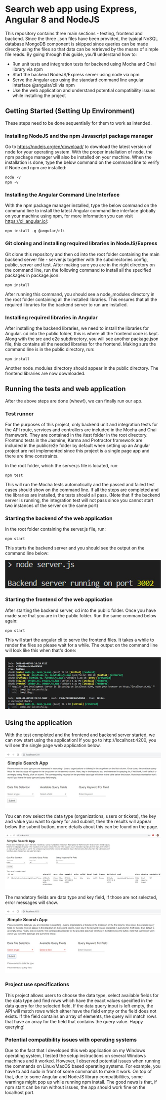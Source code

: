 # Search web app using Express, Angular 8 and NodeJS
This repository contains three main sections - testing, frontend and backend. Since the three .json files have been provided, the typical NoSQL database MongoDB component is skipped since queries can be made directly using the files so that data can be retrieved by the means of simple file reads. By going through this guide, you'll understand how to:
* Run unit tests and integration tests for backend using Mocha and Chai library via npm
* Start the backend NodeJS/Express server using node via npm
* Serve the Angular app using the standard command line angular interface @angular/cli via npm
* Use the web application and understand potential compatibility issues while installing the project

## Getting Started (Setting Up Environment)
These steps need to be done sequentially for them to work as intended.

### Installing NodeJS and the npm Javascript package manager
Go to https://nodejs.org/en/download/ to download the latest version of node for your operating system. With the proper installation of node, the npm package manager will also be installed on your machine.
When the installation is done, type the below command on the command line to verify if Node and npm are installed:
```
node -v
npm -v
```

### Installing the Angular Command Line Interface
With the npm package manager installed, type the below command on the command line to install the latest Angular command line interface globally on your machine using npm, for more information you can visit https://cli.angular.io/:
```
npm install -g @angular/cli
```

### Git cloning and installing required libraries in NodeJS/Express
Git clone this repository and then cd into the root folder containing the main backend server file - server.js together with the subdirectories config, public, server and test. After making sure you are in the right directory on the command line, run the following command to install all the specified packages in package.json:
```
npm install
```
After running this command, you should see a node_modules directory in the root folder containing all the installed libraries. This ensures that all the required libraries for the backend server to run are installed.

### Installing required libraries in Angular 
After installing the backend libraries, we need to install the libraries for Angular. cd into the public folder, this is where all the frontend code is kept. Along with the src and e2e subdirectory, you will see another package.json file, this contains all the needed libraries for the frontend. Making sure the command line is in the public directory, run:
```
npm install
```
Another node_modules directory should appear in the public directory. The frontend libraries are now downloaded.

## Running the tests and web application
After the above steps are done (whew!), we can finally run our app. 

### Test runner
For the purposes of this project, only backend unit and integration tests for the API route, services and controllers are included in the Mocha and Chai framework. They are contained in the /test folder in the root directory. Frontend tests in the Jasmine, Karma and Protractor framework are included in the public/e2e folder by default when setting up an Angular project are not implemented since this project is a single page app and there are time constraints. 

In the root folder, which the server.js file is located, run:
```
npm test
```
This will run the Mocha tests automatically and the passed and failed test cases should show on the command line. If all the steps are completed and the libraries are installed, the tests should all pass. (Note that if the backend server is running, the integration test will not pass since you cannot start two instances of the server on the same port)

### Starting the backend of the web application
In the root folder containing the server.js file, run:
```
npm start
```
This starts the backend server and you should see the output on the command line below:

![](https://github.com/wsthum/search-web-app/blob/master/screenshots/backendnpmStart.jpg)

### Starting the frontend of the web application
After starting the backend server, cd into the public folder. Once you have made sure that you are in the public folder.
Run the same command below again:
```
npm start
```
This will start the angular cli to serve the frontend files. It takes a while to render the files so please wait for a while. The output on the command line will look like this when that's done:

![](https://github.com/wsthum/search-web-app/blob/master/screenshots/frontendnpmStart.jpg)

## Using the application
With the test completed and the frontend and backend server started, we can now start using the application! 
If you go to http://localhost:4200, you will see the single page web application below.

![](https://github.com/wsthum/search-web-app/blob/master/screenshots/mainAppUI.jpg)

You can now select the data type (organizations, users or tickets), the key and value you want to query for and submit, then the results will appear below the submit button, more details about this can be found on the page.

![](https://github.com/wsthum/search-web-app/blob/master/screenshots/mainAppQuery.jpg)

The mandatory fields are data type and key field, if those are not selected, error messages will show.

![](https://github.com/wsthum/search-web-app/blob/master/screenshots/mainAppError.jpg)

### Project use specifications
This project allows users to choose the data type, select available fields for the data type and find rows which have the exact values specified in the data query for the selected field. If the data query input is left empty, the API will match rows which either have the field empty or the field does not exists. If the field contains an array of elements, the query will match rows that have an array for the field that contains the query value. Happy querying!

### Potential compatibility issues with operating systems
Due to the fact that I developed this web application on my Windows operating system, I tested the setup instructions on several Windows machines and it worked. However, I observed potential issues when running the commands on Linux/MacOS based operating systems. For example, you have to add sudo in front of some commands to make it work. On top of that, due to some Angular and NodeJS library compatibilities, some warnings might pop up while running npm install. The good news is that, if npm start can be run without issues, the app should work fine on the localhost port.






